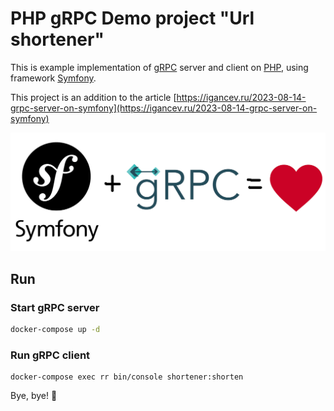 # PHP gRPC Demo project "Url shortener"

This is example implementation of [gRPC](https://grpc.io/) 
server and client on [PHP](https://www.php.net/), using framework [Symfony](https://symfony.com/). 

This project is an addition to the article [https://igancev.ru/2023-08-14-grpc-server-on-symfony](https://igancev.ru/2023-08-14-grpc-server-on-symfony)

![symfony + grpc = love](./symfony-grpc.png)

## Run

### Start gRPC server

```bash
docker-compose up -d
```

### Run gRPC client

```
docker-compose exec rr bin/console shortener:shorten
```

Bye, bye! 🤚
